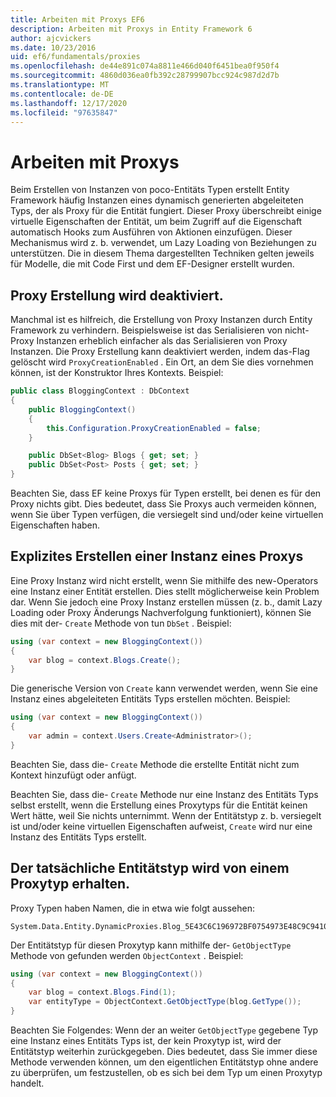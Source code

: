 ```yaml
---
title: Arbeiten mit Proxys EF6
description: Arbeiten mit Proxys in Entity Framework 6
author: ajcvickers
ms.date: 10/23/2016
uid: ef6/fundamentals/proxies
ms.openlocfilehash: de44e891c074a8811e466d040f6451bea0f950f4
ms.sourcegitcommit: 4860d036ea0fb392c28799907bcc924c987d2d7b
ms.translationtype: MT
ms.contentlocale: de-DE
ms.lasthandoff: 12/17/2020
ms.locfileid: "97635847"
---
```

# <a name="working-with-proxies"></a>Arbeiten mit Proxys
Beim Erstellen von Instanzen von poco-Entitäts Typen erstellt Entity Framework häufig Instanzen eines dynamisch generierten abgeleiteten Typs, der als Proxy für die Entität fungiert. Dieser Proxy überschreibt einige virtuelle Eigenschaften der Entität, um beim Zugriff auf die Eigenschaft automatisch Hooks zum Ausführen von Aktionen einzufügen. Dieser Mechanismus wird z. b. verwendet, um Lazy Loading von Beziehungen zu unterstützen. Die in diesem Thema dargestellten Techniken gelten jeweils für Modelle, die mit Code First und dem EF-Designer erstellt wurden.  

## <a name="disabling-proxy-creation"></a>Proxy Erstellung wird deaktiviert.  

Manchmal ist es hilfreich, die Erstellung von Proxy Instanzen durch Entity Framework zu verhindern. Beispielsweise ist das Serialisieren von nicht-Proxy Instanzen erheblich einfacher als das Serialisieren von Proxy Instanzen. Die Proxy Erstellung kann deaktiviert werden, indem das-Flag gelöscht wird `ProxyCreationEnabled` . Ein Ort, an dem Sie dies vornehmen können, ist der Konstruktor Ihres Kontexts. Beispiel:  

``` csharp
public class BloggingContext : DbContext
{
    public BloggingContext()
    {
        this.Configuration.ProxyCreationEnabled = false;
    }  

    public DbSet<Blog> Blogs { get; set; }
    public DbSet<Post> Posts { get; set; }
}
```  

Beachten Sie, dass EF keine Proxys für Typen erstellt, bei denen es für den Proxy nichts gibt. Dies bedeutet, dass Sie Proxys auch vermeiden können, wenn Sie über Typen verfügen, die versiegelt sind und/oder keine virtuellen Eigenschaften haben.  

## <a name="explicitly-creating-an-instance-of-a-proxy"></a>Explizites Erstellen einer Instanz eines Proxys  

Eine Proxy Instanz wird nicht erstellt, wenn Sie mithilfe des new-Operators eine Instanz einer Entität erstellen. Dies stellt möglicherweise kein Problem dar. Wenn Sie jedoch eine Proxy Instanz erstellen müssen (z. b., damit Lazy Loading oder Proxy Änderungs Nachverfolgung funktioniert), können Sie dies mit der- `Create` Methode von tun `DbSet` . Beispiel:  

``` csharp
using (var context = new BloggingContext())
{
    var blog = context.Blogs.Create();
}
```  

Die generische Version von `Create` kann verwendet werden, wenn Sie eine Instanz eines abgeleiteten Entitäts Typs erstellen möchten. Beispiel:  

``` csharp
using (var context = new BloggingContext())
{
    var admin = context.Users.Create<Administrator>();
}
```  

Beachten Sie, dass die- `Create` Methode die erstellte Entität nicht zum Kontext hinzufügt oder anfügt.  

Beachten Sie, dass die- `Create` Methode nur eine Instanz des Entitäts Typs selbst erstellt, wenn die Erstellung eines Proxytyps für die Entität keinen Wert hätte, weil Sie nichts unternimmt. Wenn der Entitätstyp z. b. versiegelt ist und/oder keine virtuellen Eigenschaften aufweist, `Create` wird nur eine Instanz des Entitäts Typs erstellt.  

## <a name="getting-the-actual-entity-type-from-a-proxy-type"></a>Der tatsächliche Entitätstyp wird von einem Proxytyp erhalten.  

Proxy Typen haben Namen, die in etwa wie folgt aussehen:  

```
System.Data.Entity.DynamicProxies.Blog_5E43C6C196972BF0754973E48C9C941092D86818CD94005E9A759B70BF6E48E6
```

Der Entitätstyp für diesen Proxytyp kann mithilfe der- `GetObjectType` Methode von gefunden werden `ObjectContext` . Beispiel:  

``` csharp
using (var context = new BloggingContext())
{
    var blog = context.Blogs.Find(1);
    var entityType = ObjectContext.GetObjectType(blog.GetType());
}
```  

Beachten Sie Folgendes: Wenn der an weiter `GetObjectType` gegebene Typ eine Instanz eines Entitäts Typs ist, der kein Proxytyp ist, wird der Entitätstyp weiterhin zurückgegeben. Dies bedeutet, dass Sie immer diese Methode verwenden können, um den eigentlichen Entitätstyp ohne andere zu überprüfen, um festzustellen, ob es sich bei dem Typ um einen Proxytyp handelt.  
